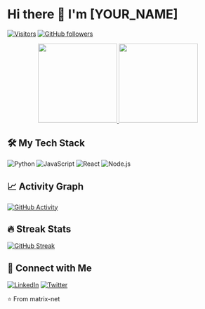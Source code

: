 # Hi there 👋 I'm [YOUR_NAME]

[![Visitors](https://visitor-badge.glitch.me/badge?page_id=matrix-net.matrix-net)](https://github.com/matrix-net)
[![GitHub followers](https://img.shields.io/github/followers/matrix-net?style=social)](https://github.com/matrix-net)

<p align="center">
  <a href="https://github.com/matrix-net">
    <img height="180em" src="https://github-readme-stats.vercel.app/api?username=matrix-net&show_icons=true&theme=radical&count_private=true"/>
    <img height="180em" src="https://github-readme-stats.vercel.app/api/top-langs/?username=matrix-net&layout=compact&theme=radical"/>
  </a>
</p>

## 🛠️ My Tech Stack
![Python](https://img.shields.io/badge/-Python-3776AB?style=flat&logo=python&logoColor=white)
![JavaScript](https://img.shields.io/badge/-JavaScript-F7DF1E?style=flat&logo=javascript&logoColor=black)
![React](https://img.shields.io/badge/-React-61DAFB?style=flat&logo=react&logoColor=black)
![Node.js](https://img.shields.io/badge/-Node.js-339933?style=flat&logo=node.js&logoColor=white)

## 📈 Activity Graph
[![GitHub Activity](https://github-readme-activity-graph.vercel.app/graph?username=matrix-net&theme=github-compact)](https://github.com/matrix-net)

## 🔥 Streak Stats
[![GitHub Streak](https://streak-stats.demolab.com/?user=matrix-net&theme=radical)](https://git.io/streak-stats)

## 🤝 Connect with Me
[![LinkedIn](https://img.shields.io/badge/LinkedIn-0077B5?style=flat&logo=linkedin&logoColor=white)](https://linkedin.com/in/[YOUR_PROFILE])
[![Twitter](https://img.shields.io/badge/Twitter-1DA1F2?style=flat&logo=twitter&logoColor=white)](https://twitter.com/[YOUR_HANDLE])

⭐ From matrix-net
